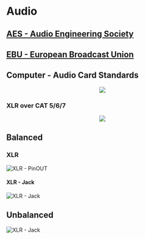 # Audio

## [AES - Audio Engineering Society](https://aes2.org/)

## [EBU - European Broadcast Union](https://www.ebu.ch/)

## Computer - Audio Card Standards

<p align="center">
  <img src="https://github.com/PGodinho/cet-network/blob/main/image/Audio/audio_card.jpg?raw=true">
</p>

### XLR over CAT 5/6/7

<p align="center">
  <img src="https://github.com/PGodinho/cet-network/blob/main/image/Audio/XLR-Over-CAT-5-6-7.png?raw=true?raw=true">
</p>

## Balanced

### XLR

![XLR - PinOUT](https://github.com/PGodinho/cet-network/blob/main/image/Audio/XLR-PinOUT.png?raw=true)

#### XLR - Jack

![XLR - Jack](https://github.com/PGodinho/cet-network/blob/main/image/Audio/XLR-Jack-Balanced.png?raw=true)

## Unbalanced

![XLR - Jack](https://github.com/PGodinho/cet-network/blob/main/image/Audio/XLR-Jack-Unbalanced.png?raw=true)
